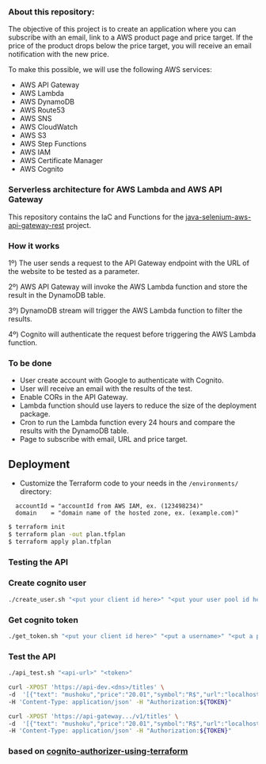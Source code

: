 ### About this repository:
The objective of this project is to create an application where you can subscribe with an email,
link to a AWS product page and price target. 
If the price of the product drops below the price target, you will receive an email notification with the new price.

To make this possible, we will use the following AWS services:
- AWS API Gateway
- AWS Lambda
- AWS DynamoDB
- AWS Route53
- AWS SNS
- AWS CloudWatch
- AWS S3
- AWS Step Functions
- AWS IAM
- AWS Certificate Manager
- AWS Cognito

### Serverless architecture for AWS Lambda and AWS API Gateway

This repository contains the IaC and Functions for the [java-selenium-aws-api-gateway-rest](https://github.com/cdeucher/java-selenium-aws-api-gateway-rest) project.


### How it works
1º) The user sends a request to the API Gateway endpoint with the URL of the website to be tested as a parameter.

2º) AWS API Gateway will invoke the AWS Lambda function and store the result in the DynamoDB table.

3º) DynamoDB stream will trigger the AWS Lambda function to filter the results.

4º) Cognito will authenticate the request before triggering the AWS Lambda function.

### To be done
- User create account with Google to authenticate with Cognito.
- User will receive an email with the results of the test.
- Enable CORs in the API Gateway.
- Lambda function should use layers to reduce the size of the deployment package.
- Cron to run the Lambda function every 24 hours and compare the results with the DynamoDB table.
- Page to subscribe with email, URL and price target.


## Deployment
- Customize the Terraform code to your needs in the `/environments/` directory:
```HCL
  accountId = "accountId from AWS IAM, ex. (123498234)"
  domain    = "domain name of the hosted zone, ex. (example.com)"
```

```bash
$ terraform init
$ terraform plan -out plan.tfplan
$ terraform apply plan.tfplan
```

### Testing the API

### Create cognito user
```bash
./create_user.sh "<put your client id here>" "<put your user pool id here>" "<put a username>" "<put a password>"
```

### Get cognito token
```bash
./get_token.sh "<put your client id here>" "<put a username>" "<put a password>"
```

### Test the API
```bash
./api_test.sh "<api-url>" "<token>"
```

```bash
curl -XPOST 'https://api-dev.<dns>/titles' \
-d  '[{"text": "mushoku","price":"20.01","symbol":"R$","url":"localhost","type":"kindle"}]' \
-H 'Content-Type: application/json' -H "Authorization:${TOKEN}"

curl -XPOST 'https://api-gateway.../v1/titles' \
-d  '[{"text": "mushoku","price":"20.01","symbol":"R$","url":"localhost","type":"kindle"}]' \
-H 'Content-Type: application/json' -H "Authorization:${TOKEN}"
```

### based on [cognito-authorizer-using-terraform](https://hands-on.cloud/managing-amazon-api-gateway-using-terraform/#h-cognito-authorizer-using-terraform)